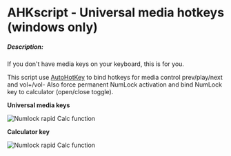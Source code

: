 # AHKscript - Universal media hotkeys (windows only)

##### Description:
If you don't have media keys on your keyboard, this is for you.

This script use [AutoHotKey](https://autohotkey.com/) to bind hotkeys for media control prev/play/next and vol+/vol-
Also force permanent NumLock activation and bind NumLock key to calculator (open/close toggle).

**Universal media keys**

![Numlock rapid Calc function](http://www.samuelbernou.fr/imgs/git/AHKscript_UniversalMediaHotkeys.png)

**Calculator key**

![Numlock rapid Calc function](http://www.samuelbernou.fr/imgs/git/AHKscript_calc_control_numlock.png)
